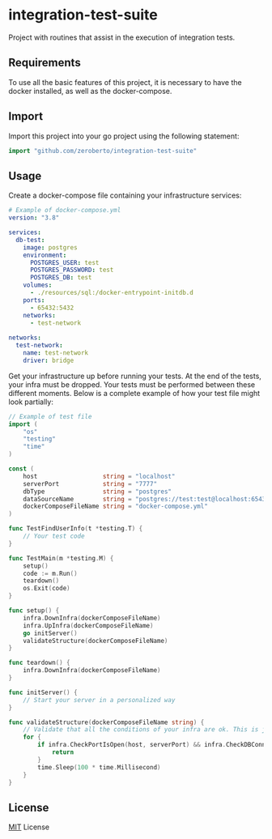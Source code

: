 # integration-test-suite
Project with routines that assist in the execution of integration tests.

## Requirements
To use all the basic features of this project, it is necessary to have the docker installed, as well as the docker-compose.

## Import
Import this project into your go project using the following statement:

```go
import "github.com/zeroberto/integration-test-suite"
```

## Usage
Create a docker-compose file containing your infrastructure services:

```yml
# Example of docker-compose.yml
version: "3.8"

services:
  db-test:
    image: postgres
    environment: 
      POSTGRES_USER: test
      POSTGRES_PASSWORD: test
      POSTGRES_DB: test
    volumes:
      - ./resources/sql:/docker-entrypoint-initdb.d
    ports: 
      - 65432:5432
    networks: 
      - test-network
  
networks:
  test-network:
    name: test-network
    driver: bridge
```

Get your infrastructure up before running your tests. At the end of the tests, your infra must be dropped. Your tests must be performed between these different moments. Below is a complete example of how your test file might look partially:

```go
// Example of test file
import (
	"os"
	"testing"
    "time"
)

const (
	host                  string = "localhost"
	serverPort            string = "7777"
	dbType                string = "postgres"
	dataSourceName        string = "postgres://test:test@localhost:65432/test?sslmode=disable"
	dockerComposeFileName string = "docker-compose.yml"
)

func TestFindUserInfo(t *testing.T) {
    // Your test code
}

func TestMain(m *testing.M) {
	setup()
	code := m.Run()
	teardown()
	os.Exit(code)
}

func setup() {
	infra.DownInfra(dockerComposeFileName)
	infra.UpInfra(dockerComposeFileName)
	go initServer()
	validateStructure(dockerComposeFileName)
}

func teardown() {
	infra.DownInfra(dockerComposeFileName)
}

func initServer() {
	// Start your server in a personalized way
}

func validateStructure(dockerComposeFileName string) {
    // Validate that all the conditions of your infra are ok. This is just an example.
	for {
		if infra.CheckPortIsOpen(host, serverPort) && infra.CheckDBConnection(dbType, dataSourceName) == nil {
			return
		}
		time.Sleep(100 * time.Millisecond)
	}
}
```

## License

[MIT](LICENSE) License